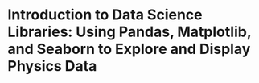 # Introduction to Data Science Libraries: Using Pandas, Matplotlib, and Seaborn to Explore and Display Physics Data
